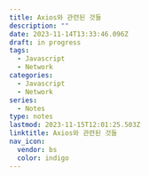 ```yaml
---
title: Axios와 관련된 것들
description: ""
date: 2023-11-14T13:33:46.096Z
draft: in progress
tags:
  - Javascript
  - Network
categories:
  - Javascript
  - Network
series:
  - Notes
type: notes
lastmod: 2023-11-15T12:01:25.503Z
linktitle: Axios와 관련된 것들
nav_icon:
  vendor: bs
  color: indigo
---
```


